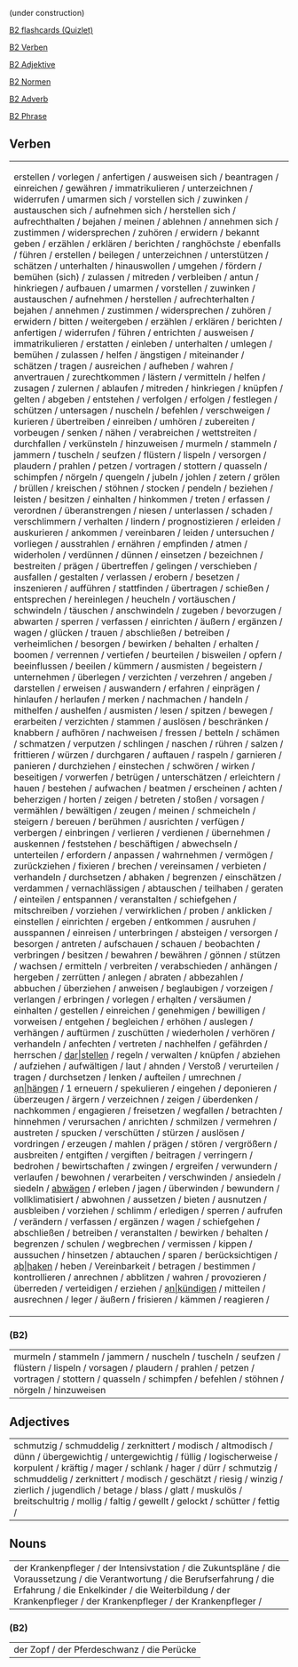 (under construction)

[B2 flashcards (Quizlet)](https://quizlet.com/kr/845071153/b2-flash-cards/?funnelUUID=aa3af2d3-988a-4b7a-8ebe-cbe990c9a420)

[B2 Verben](./Worter/B2_Verben.md)

[B2 Adjektive](./Worter/B2_Adjektive.md)

[B2 Normen](./Worter/B2_Normen.md)

[B2 Adverb](./Worter/B2_Adverb.md)

[B2 Phrase](./Worter/B2_Phrase.md)

## Verben

<table><td>

erstellen / vorlegen / anfertigen / ausweisen sich / beantragen / einreichen /  gewähren /  immatrikulieren /  unterzeichnen /  widerrufen /  umarmen sich /  vorstellen sich /  zuwinken /  austauschen sich /  aufnehmen sich /  herstellen sich /  aufrechthalten /  bejahen /  meinen /  ablehnen /  annehmen sich /  zustimmen /  widersprechen /  zuhören /  erwidern /  bekannt geben /  erzählen /  erklären /  berichten /  ranghöchste /  ebenfalls /  führen /  erstellen /  beilegen /  unterzeichnen /  unterstützen /  schätzen /  unterhalten /  hinauswollen /  umgehen /  fördern /  bemühen (sich) /  zulassen /  mitreden /  verbleiben /  antun /  hinkriegen / aufbauen / umarmen / vorstellen / zuwinken / austauschen / aufnehmen / herstellen / aufrechterhalten / bejahen / annehmen / zustimmen / widersprechen / zuhören / erwidern / bitten / weitergeben / erzählen / erklären / berichten / anfertigen / widerrufen / führen / entrichten / ausweisen / immatrikulieren / erstatten / einleben / unterhalten / umlegen / bemühen / zulassen / helfen / ängstigen / miteinander / schätzen / tragen / ausreichen / aufheben / wahren / anvertrauen / zurechtkommen / lästern / vermitteln / helfen / zusagen / zulernen / ablaufen / mitreden / hinkriegen / knüpfen / gelten / abgeben / entstehen / verfolgen / erfolgen / festlegen / schützen / untersagen / nuscheln / befehlen / verschweigen / kurieren / übertreiben / einreiben / umhören / zubereiten / vorbeugen / senken / nähen / verabreichen / wettstreiten / durchfallen / verkünsteln / hinzuweisen / murmeln / stammeln / jammern / tuscheln / seufzen / flüstern / lispeln / versorgen / plaudern / prahlen / petzen / vortragen / stottern / quasseln / schimpfen / nörgeln / quengeln / jubeln / johlen / zetern / grölen / brüllen / kreischen / stöhnen / stocken / pendeln / beziehen / leisten / besitzen / einhalten / hinkommen / treten / erfassen / verordnen / überanstrengen / niesen / unterlassen / schaden / verschlimmern / verhalten / lindern / prognostizieren / erleiden / auskurieren / ankommen / vereinbaren / leiden / untersuchen / vorliegen / ausstrahlen / ernähren / empfinden / atmen / widerholen / verdünnen / dünnen / einsetzen / bezeichnen / bestreiten / prägen / übertreffen / gelingen / verschieben / ausfallen / gestalten / verlassen / erobern / besetzen / inszenieren / aufführen / stattfinden / übertragen / schießen / entsprechen / hereinlegen / heucheln / vortäuschen / schwindeln / täuschen / anschwindeln / zugeben / bevorzugen / abwarten / sperren / verfassen / einrichten / äußern / ergänzen / wagen / glücken / trauen / abschließen / betreiben / verheimlichen / besorgen / bewirken / behalten / erhalten / boomen / verrennen / vertiefen / beurteilen / bisweilen / opfern / beeinflussen / beeilen / kümmern / ausmisten / begeistern / unternehmen / überlegen / verzichten / verzehren / angeben / darstellen / erweisen / auswandern / erfahren / einprägen / hinlaufen / herlaufen / merken / nachmachen / handeln / mithelfen / aushelfen / ausmisten / lesen / spitzen / bewegen / erarbeiten / verzichten / stammen / auslösen / beschränken / knabbern / aufhören / nachweisen / fressen / betteln / schämen / schmatzen / verputzen / schlingen / naschen / rühren / salzen / frittieren / würzen / durchgaren / auftauen / raspeln / garnieren / panieren / durchziehen / einstechen / schwören / wirken / beseitigen / vorwerfen / betrügen / unterschätzen / erleichtern / hauen / bestehen / aufwachen / beatmen / erscheinen / achten / beherzigen / horten / zeigen / betreten / stoßen / vorsagen / vermählen / bewältigen / zeugen / meinen / schmeicheln / steigern / bereuen / berühmen / ausrichten / verfügen / verbergen / einbringen / verlieren / verdienen / übernehmen / auskennen / feststehen / beschäftigen / abwechseln / unterteilen / erfordern / anpassen / wahrnehmen / vermögen / zurückziehen / fixieren / brechen / vereinsamen / verbieten / verhandeln / durchsetzen / abhaken / begrenzen / einschätzen / verdammen / vernachlässigen / abtauschen / teilhaben / geraten / einteilen / entspannen / veranstalten / schiefgehen / mitschreiben / vorziehen / verwirklichen / proben / anklicken / einstellen / einrichten / ergeben / entkommen / ausruhen / ausspannen / einreisen / unterbringen / absteigen / versorgen / besorgen / antreten / aufschauen / schauen / beobachten / verbringen / besitzen / bewahren / bewähren / gönnen / stützen / wachsen / ermitteln / verbreiten / verabschieden / anhängen / hergeben / zerrütten / anlegen / abraten / abbezahlen / abbuchen / überziehen / anweisen / beglaubigen / vorzeigen / verlangen / erbringen / vorlegen / erhạlten / versäumen / einhalten / gestellen / einreichen / genehmigen / bewilligen / vorweisen / entgehen / begleichen / erhöhen / auslegen / verhängen / auftürmen / zuschütten / wiederholen / verhören / verhandeln / anfechten / vertreten / nachhelfen / gefährden / herrschen / [dar\|stellen](https://dict.naver.com/dekodict/#/entry/deko/24382aec2a99498e994b9af9035ef570) / regeln / verwalten / knüpfen / abziehen / aufziehen / aufwältigen / laut / ahnden / Verstoß / verurteilen / tragen / durchsetzen / lenken / aufteilen / umrechnen / [ạn\|hängen](https://dict.naver.com/dekodict/#/entry/deko/ef5b80e9b15249e292c83cc7ae08a671) / 1 erneuern / spekulieren / eingehen / deponieren / überzeugen / ärgern / verzeichnen / zeigen / überdenken / nachkommen / engagieren / freisetzen / wegfallen / betrachten / hinnehmen / verursachen / anrichten / schmilzen / vermehren / austreten / spucken / verschütten / stürzen / auslösen / vordringen / erzeugen / mahlen / prägen / stören / vergrößern / ausbreiten / entgiften / vergiften / beitragen / verringern / bedrohen / bewirtschaften / zwingen / ergreifen / verwundern / verlaufen / bewohnen / verarbeiten / verschwinden / ansiedeln / siedeln / [abwägen](https://dict.naver.com/dekodict/#/entry/deko/eb0b7e3e07844db79578a16ec4caee2a) / erleben / jagen / überwinden / bewundern / vollklimatisiert / abwohnen / aussetzen / bieten / ausnutzen / ausbleiben / vorziehen / schlimm / erledigen / sperren / aufrufen / verändern / verfassen / ergänzen / wagen / schiefgehen / abschließen / betreiben / veranstalten / bewirken / behalten / begrenzen / schulen / wegbrechen / vermissen / kippen / aussuchen / hinsetzen / abtauchen / sparen / berücksichtigen / [ạb\|haken](https://dict.naver.com/dekodict/#/entry/deko/f04d9857380b49789edd131d4c273e71) / heben / Vereinbarkeit / betragen / bestimmen / kontrollieren / anrechnen / abblitzen / wahren / provozieren / überreden / verteidigen / erziehen / [ạn\|kündigen](https://dict.naver.com/dekodict/#/entry/deko/a3cdcb6076ce4440bb408f3604029e58) / mitteilen / ausrechnen / leger / äußern / frisieren / kämmen / reagieren /
</td></table>

### (B2)

<table><td>
murmeln / stammeln / jammern / nuscheln / tuscheln / seufzen / flüstern / lispeln / vorsagen / plaudern / prahlen / petzen / vortragen / stottern / quasseln / schimpfen / befehlen / stöhnen / nörgeln / hinzuweisen
</td></table>

## Adjectives

<table><td>
schmutzig / schmuddelig / zerknittert / modisch / altmodisch / dünn / übergewichtig / untergewichtig / füllig / logischerweise / korpulent / kräftig / mager / schlank / hager / dürr / schmutzig / schmuddelig / zerknittert / modisch / geschätzt / riesig / winzig / zierlich / jugendlich / betage / blass / glatt / muskulös / breitschultrig / mollig / faltig / gewellt / gelockt / schütter / fettig /
</td></table>

## Nouns

<table><td>
der Krankenpfleger / der Intensivstation / die Zukuntspläne / die Voraussetzung / die Verantwortung / die Berufserfahrung / die Erfahrung / die Enkelkinder / die Weiterbildung / der Krankenpfleger / der Krankenpfleger / der Krankenpfleger /
</td></table>

### (B2)

<table><td>
der Zopf / der Pferdeschwanz / die Perücke 
</td></table>
